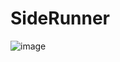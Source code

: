 # SideRunner
![image](https://user-images.githubusercontent.com/33200752/166906789-82dd968a-da78-44f3-882a-af4b129d49f5.png)

